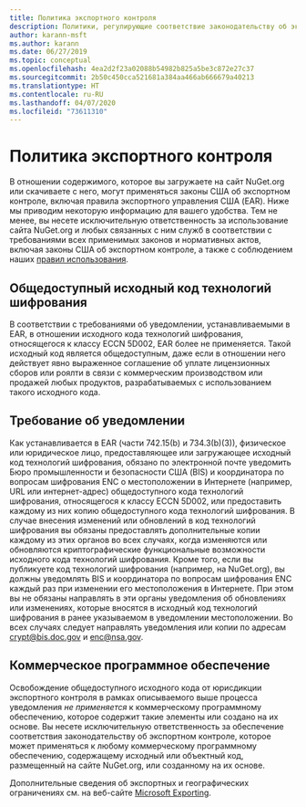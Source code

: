 ```yaml
---
title: Политика экспортного контроля
description: Политики, регулирующие соответствие законодательству об экспортном контроле
author: karann-msft
ms.author: karann
ms.date: 06/27/2019
ms.topic: conceptual
ms.openlocfilehash: 4ea2d2f23a02088b54982b825a5be3c872e27c37
ms.sourcegitcommit: 2b50c450cca521681a384aa466ab666679a40213
ms.translationtype: HT
ms.contentlocale: ru-RU
ms.lasthandoff: 04/07/2020
ms.locfileid: "73611310"
---
```

# <a name="export-control-policy"></a>Политика экспортного контроля

В отношении содержимого, которое вы загружаете на сайт NuGet.org или скачиваете с него, могут применяться законы США об экспортном контроле, включая правила экспортного управления США (EAR).  Ниже мы приводим некоторую информацию для вашего удобства. Тем не менее, вы несете исключительную ответственность за использование сайта NuGet.org и любых связанных с ним служб в соответствии с требованиями всех применимых законов и нормативных актов, включая законы США об экспортном контроле, а также с соблюдением наших [правил использования](https://www.nuget.org/policies/Terms).

## <a name="publicly-available-encryption-source-code"></a>Общедоступный исходный код технологий шифрования

В соответствии с требованиями об уведомлении, устанавливаемыми в EAR, в отношении исходного кода технологий шифрования, относящегося к классу ECCN 5D002, EAR более не применяется.  Такой исходный код является общедоступным, даже если в отношении него действует явно выраженное соглашение об уплате лицензионных сборов или роялти в связи с коммерческим производством или продажей любых продуктов, разрабатываемых с использованием такого исходного кода.

## <a name="notification-requirement"></a>Требование об уведомлении

Как устанавливается в EAR (части 742.15(b) и 734.3(b)(3)), физическое или юридическое лицо, предоставляющее или загружающее исходный код технологий шифрования, обязано по электронной почте уведомить Бюро промышленности и безопасности США (BIS) и координатора по вопросам шифрования ENC о местоположении в Интернете (например, URL или интернет-адрес) общедоступного кода технологий шифрования, относящегося к классу ECCN 5D002, или предоставить каждому из них копию общедоступного кода технологий шифрования. В случае внесения изменений или обновлений в код технологий шифрования вы обязаны предоставлять дополнительные копии каждому из этих органов во всех случаях, когда изменяются или обновляются криптографические функциональные возможности исходного кода технологий шифрования. Кроме того, если вы публикуете код технологий шифрования (например, на NuGet.org), вы должны уведомлять BIS и координатора по вопросам шифрования ENC каждый раз при изменении его местоположения в Интернете. При этом вы не обязаны направлять в эти органы уведомления об обновлениях или изменениях, которые вносятся в исходный код технологий шифрования в ранее указываемом в уведомлении местоположении. Во всех случаях следует направлять уведомления или копии по адресам crypt@bis.doc.gov и enc@nsa.gov.

## <a name="commerical-software"></a>Коммерческое программное обеспечение

Освобождение общедоступного исходного кода от юрисдикции экспортного контроля в рамках описываемого выше процесса уведомления *не применяется* к коммерческому программному обеспечению, которое содержит такие элементы или создано на их основе.  Вы несете исключительную ответственность за обеспечение соответствия законодательству об экспортном контроле, которое может применяться к любому коммерческому программному обеспечению, содержащему исходный или объектный код, размещенный на сайте NuGet.org, или созданному на их основе.

Дополнительные сведения об экспортных и географических ограничениях см. на веб-сайте [Microsoft Exporting](https://www.microsoft.com/exporting).
